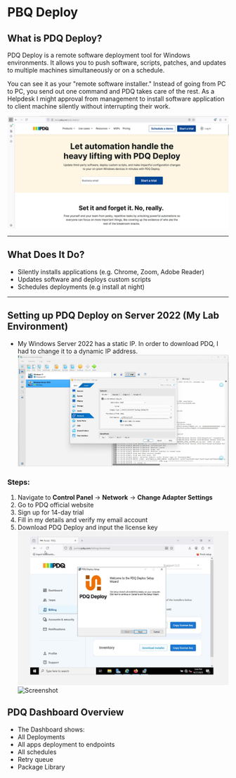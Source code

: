 # PBQ Deploy

## What is PDQ Deploy?

PDQ Deploy is a remote software deployment tool for Windows environments. It allows you to push software, scripts, patches, and updates to multiple machines simultaneously or on a schedule.

You can see it as your "remote software installer."
Instead of going from PC to PC, you send out one command and PDQ takes care of the rest.
As a  Helpdesk I might approval from management to install software application to client machine silently without interrupting their work.

![Screenshot](images/PDQ1.jpg)

---
## What Does It Do?

- Silently installs applications (e.g. Chrome, Zoom, Adobe Reader)
- Updates software and deploys custom scripts
- Schedules deployments (e.g install at night)
---
## Setting up PDQ Deploy on Server 2022 (My Lab Environment)

- My Windows Server 2022 has a static IP.
  In order to download PDQ, I had to change it to a dynamic IP address.
![Screenshot](images/PDQ2.jpg)
### Steps:
1. Navigate to **Control Panel** → **Network** → **Change Adapter Settings**
2. Go to PDQ official website
3.  Sign up for 14-day trial
4.  Fill in my details and verify my email account
5. Download PDQ Deploy and input the license key
![Screenshot](images/PDQ3.jpg)
![Screenshot](images/PDQ4jpg)
## PDQ Dashboard Overview

- The Dashboard shows:
 - All Deployments
 - All apps deployment to endpoints
 - All schedules
 - Retry queue
 - Package Library
